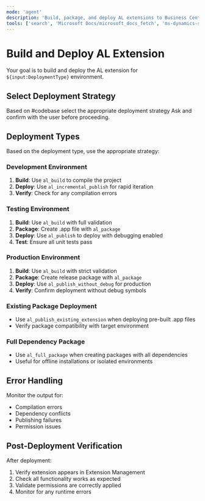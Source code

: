 ```yaml
---
mode: 'agent'
description: 'Build, package, and deploy AL extensions to Business Central environments.'
tools: ['search', 'Microsoft Docs/microsoft_docs_fetch', 'ms-dynamics-smb.al/al_package', 'ms-dynamics-smb.al/al_publish', 'ms-dynamics-smb.al/al_publish_without_debug', 'ms-dynamics-smb.al/al_publish_existing_extension']
---
```


# Build and Deploy AL Extension

Your goal is to build and deploy the AL extension for `${input:DeploymentType}` environment.
## Select Deployment Strategy
Based on #codebase select the appropriate deployment strategy
Ask and confirm with the user before proceeding.
## Deployment Types

Based on the deployment type, use the appropriate strategy:

### Development Environment
1. **Build**: Use `al_build` to compile the project
2. **Deploy**: Use `al_incremental_publish` for rapid iteration
3. **Verify**: Check for any compilation errors

### Testing Environment
1. **Build**: Use `al_build` with full validation
2. **Package**: Create .app file with `al_package`
3. **Deploy**: Use `al_publish` to deploy with debugging enabled
4. **Test**: Ensure all unit tests pass

### Production Environment
1. **Build**: Use `al_build` with strict validation
2. **Package**: Create release package with `al_package`
3. **Deploy**: Use `al_publish_without_debug` for production
4. **Verify**: Confirm deployment without debug symbols

### Existing Package Deployment
- Use `al_publish_existing_extension` when deploying pre-built .app files
- Verify package compatibility with target environment

### Full Dependency Package
- Use `al_full_package` when creating packages with all dependencies
- Useful for offline installations or isolated environments

## Error Handling

Monitor the output for:
- Compilation errors
- Dependency conflicts
- Publishing failures
- Permission issues

## Post-Deployment Verification

After deployment:
1. Verify extension appears in Extension Management
2. Check all functionality works as expected
3. Validate permissions are correctly applied
4. Monitor for any runtime errors